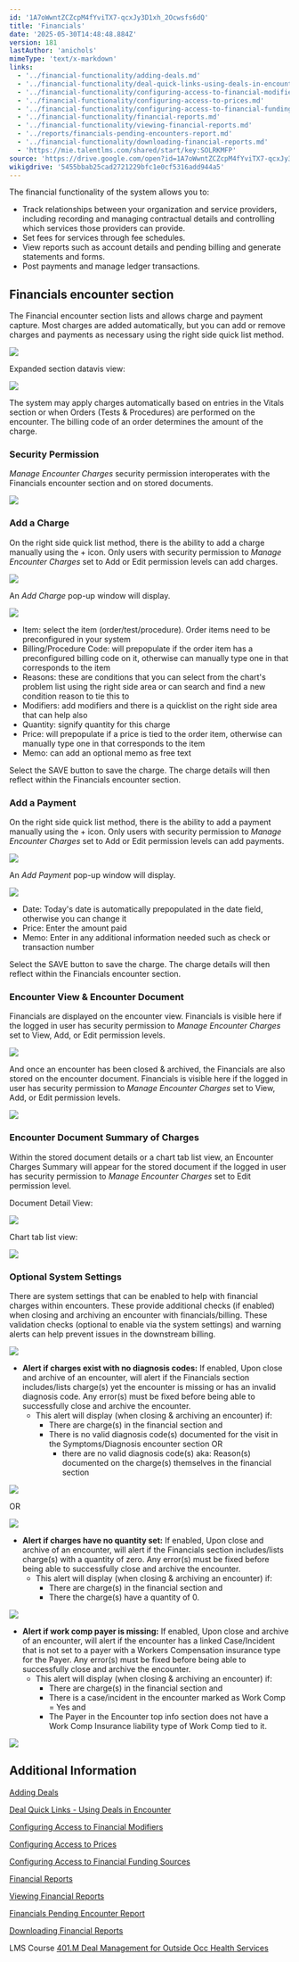 ```yaml
---
id: '1A7oWwntZCZcpM4fYviTX7-qcxJy3D1xh_2Ocwsfs6dQ'
title: 'Financials'
date: '2025-05-30T14:48:48.884Z'
version: 181
lastAuthor: 'anichols'
mimeType: 'text/x-markdown'
links:
  - '../financial-functionality/adding-deals.md'
  - '../financial-functionality/deal-quick-links-using-deals-in-encounters.md'
  - '../financial-functionality/configuring-access-to-financial-modifiers.md'
  - '../financial-functionality/configuring-access-to-prices.md'
  - '../financial-functionality/configuring-access-to-financial-funding-sources.md'
  - '../financial-functionality/financial-reports.md'
  - '../financial-functionality/viewing-financial-reports.md'
  - '../reports/financials-pending-encounters-report.md'
  - '../financial-functionality/downloading-financial-reports.md'
  - 'https://mie.talentlms.com/shared/start/key:SOLRKMFP'
source: 'https://drive.google.com/open?id=1A7oWwntZCZcpM4fYviTX7-qcxJy3D1xh_2Ocwsfs6dQ'
wikigdrive: '5455bbab25cad2721229bfc1e0cf5316add944a5'
---
```

The financial functionality of the system allows you to:

* Track relationships between your organization and service providers, including recording and managing contractual details and controlling which services those providers can provide.
* Set fees for services through fee schedules.
* View reports such as account details and pending billing and generate statements and forms.
* Post payments and manage ledger transactions.

## Financials encounter section

The Financial encounter section lists and allows charge and payment capture.  Most charges are added automatically, but you can add or remove charges and payments as necessary using the right side quick list method.

![](../financials.assets/aa556c09344b84269e7a4116d5ac754d.png)

Expanded section datavis view:

![](../financials.assets/aab0ccfb37cd7196e18984a981590317.png)

The system may apply charges automatically based on entries in the Vitals section or when Orders (Tests & Procedures) are performed on the encounter.  The billing code of an order determines the amount of the charge.

### Security Permission

*Manage Encounter Charges* security permission interoperates with the Financials encounter section and on stored documents.

![](../financials.assets/8228bc3cb42e49cd497067562a2b3e0f.png)

### Add a Charge

On the right side quick list method, there is the ability to add a charge manually using the + icon. Only users with security permission to *Manage Encounter Charges* set to Add or Edit permission levels can add charges.

![](../financials.assets/91d6da11d3f6a324fdadeb48795dce93.png)

An *Add Charge* pop-up window will display.

![](../financials.assets/4d8d85fce108edb60e34f7bd300d78f9.png)

* Item: select the item (order/test/procedure).  Order items need to be preconfigured in your system
* Billing/Procedure Code: will prepopulate if the order item has a preconfigured billing code on it, otherwise can manually type one in that corresponds to the item
* Reasons: these are conditions that you can select from the chart's problem list using the right side area or can search and find a new condition reason to tie this to
* Modifiers: add modifiers and there is a quicklist on the right side area that can help also
* Quantity: signify quantity for this charge
* Price: will prepopulate if a price is tied to the order item, otherwise can manually type one in that corresponds to the item
* Memo: can add an optional memo as free text

Select the SAVE button to save the charge.  The charge details will then reflect within the Financials encounter section.

### Add a Payment

On the right side quick list method, there is the ability to add a payment manually using the + icon.  Only users with security permission to *Manage Encounter Charges* set to Add or Edit permission levels can add payments.

![](../financials.assets/29cb4fe5283491d472057fa354574a72.png)

An *Add Payment* pop-up window will display.

![](../financials.assets/ba4c9732fb10e2d13eb738b019e2466b.png)

* Date: Today's date is automatically prepopulated in the date field, otherwise you can change it
* Price: Enter the amount paid
* Memo: Enter in any additional information needed such as check or transaction number

Select the SAVE button to save the charge.  The charge details will then reflect within the Financials encounter section.

### Encounter View & Encounter Document

Financials are displayed on the encounter view. Financials is visible here if the logged in user has security permission to *Manage Encounter Charges* set to View, Add, or Edit permission levels.

![](../financials.assets/1b216f0637917fe772823d14ae7e884f.png)

And once an encounter has been closed & archived, the Financials are also stored on the encounter document.  Financials is visible here if the logged in user has security permission to *Manage Encounter Charges* set to View, Add, or Edit permission levels.

![](../financials.assets/a208fbabb7cabf1db0721f20c72be914.png)

### Encounter Document Summary of Charges

Within the stored document details or a chart tab list view, an Encounter Charges Summary will appear for the stored document if the logged in user has security permission to *Manage Encounter Charges* set to Edit permission level.

Document Detail View:

![](../financials.assets/a2220dd40c21906e936db4c6726de17b.png)

Chart tab list view:

![](../financials.assets/03de47ada1954d5e9525d167da16671b.png)

### Optional System Settings

There are system settings that can be enabled to help with financial charges within encounters. These provide additional checks (if enabled) when closing and archiving an encounter with financials/billing. These validation checks (optional to enable via the system settings) and warning alerts can help prevent issues in the downstream billing.

![](../financials.assets/ef26e88d12065f73d05895fae93eff54.png)

* <strong>Alert if charges exist with no diagnosis codes:</strong>  If enabled, Upon close and archive of an encounter, will alert if the Financials section includes/lists charge(s) yet the encounter is missing or has an invalid diagnosis code.  Any error(s) must be fixed before being able to successfully close and archive the encounter.
    * This alert will display (when closing & archiving an encounter) if:
        * There are charge(s) in the financial section and
        * There is no valid diagnosis code(s) documented for the visit in the Symptoms/Diagnosis encounter section OR
            * there are no valid diagnosis code(s) aka: Reason(s) documented on the charge(s) themselves in the financial section

![](../financials.assets/13af42c64caead395bb1dd4ef43ca5d5.png)

OR

![](../financials.assets/540de9230a4534f52f0c3fac0b282aea.png)

* <strong>Alert if charges have no quantity set:</strong> If enabled, Upon close and archive of an encounter, will alert if the Financials section includes/lists charge(s) with a quantity of zero.  Any error(s) must be fixed before being able to successfully close and archive the encounter.
    * This alert will display (when closing & archiving an encounter) if:
        * There are charge(s) in the financial section and
        * There the charge(s) have a quantity of 0.

![](../financials.assets/b1a0fea22ebe18d38acd26e992e503ce.png)

* <strong>Alert if work comp payer is missing:</strong> If enabled, Upon close and archive of an encounter, will alert if the encounter has a linked Case/Incident that is not set to a payer with a Workers Compensation insurance type for the Payer.  Any error(s) must be fixed before being able to successfully close and archive the encounter.
    * This alert will display (when closing & archiving an encounter) if:
        * There are charge(s) in the financial section and
        * There is a case/incident in the encounter marked as Work Comp = Yes and
        * The Payer in the Encounter top info section does not have a Work Comp Insurance liability type of Work Comp tied to it.

![](../financials.assets/293dccd854ce9cf51bf7e5a4737bc02e.png)

## Additional Information

[Adding Deals](../financial-functionality/adding-deals.md)

[Deal Quick Links - Using Deals in Encounter](../financial-functionality/deal-quick-links-using-deals-in-encounters.md#creating-orders-in-charts-from-a-deal)

[Configuring Access to Financial Modifiers](../financial-functionality/configuring-access-to-financial-modifiers.md)

[Configuring Access to Prices](../financial-functionality/configuring-access-to-prices.md)

[Configuring Access to Financial Funding Sources](../financial-functionality/configuring-access-to-financial-funding-sources.md)

[Financial Reports](../financial-functionality/financial-reports.md)

[Viewing Financial Reports](../financial-functionality/viewing-financial-reports.md)

[Financials Pending Encounter Report](../reports/financials-pending-encounters-report.md)

[Downloading Financial Reports](../financial-functionality/downloading-financial-reports.md)

LMS Course [401.M Deal Management for Outside Occ Health Services](https://mie.talentlms.com/shared/start/key:SOLRKMFP)
